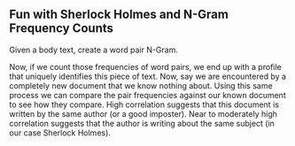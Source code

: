 ## Fun with Sherlock Holmes and N-Gram Frequency Counts

Given a body text, create a word pair N-Gram.

Now, if we count those frequencies of word pairs, we end up with a profile that uniquely identifies 
this piece of text. Now, say we are encountered by a completely new document that we know nothing about.
Using this same process we can compare the pair frequencies against our known document to see how they
compare.  High correlation suggests that this document is written by the same author (or a good imposter).
Near to moderately high correlation suggests that the author is writing about the same subject (in our case
Sherlock Holmes).
